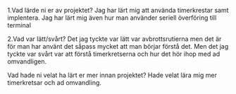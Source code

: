 1.Vad lärde ni er av projektet?
Jag har lärt mig att använda timerkrestar samt implentera. Jag har lärt mig även hur man använder seriell överföring till terminal

2.Vad var lätt/svårt?
Det jag tyckte var lätt var avbrottsrutierna men det är för man har använt det såpass mycket att man börjar förstå det. Men det jag tyckte var svårt var 
att förstå timerkretserna och hur det hör ihop med ad omvandligen.

Vad hade ni velat ha lärt er mer innan projektet?
Hade velat lära mig mer timerkretsar och ad omvandling. 

